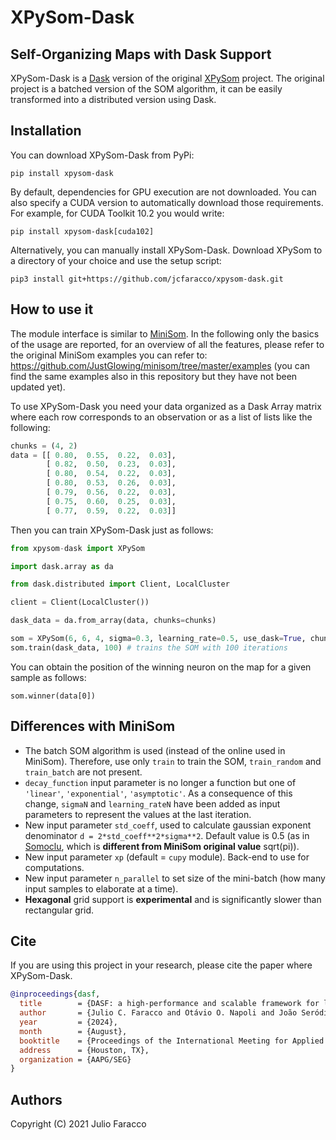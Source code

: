 <h1>XPySom-Dask</h1>

Self-Organizing Maps with Dask Support
--------------------------------------

XPySom-Dask is a [Dask](https://www.dask.org/) version of the original [XPySom](https://github.com/Manciukic/xpysom) project.
The original project is a batched version of the SOM algorithm, it can be easily transformed into a distributed version using Dask.

Installation
------------

You can download XPySom-Dask from PyPi:

    pip install xpysom-dask

By default, dependencies for GPU execution are not downloaded. 
You can also specify a CUDA version to automatically download those 
requirements. For example, for CUDA Toolkit 10.2 you would write:

    pip install xpysom-dask[cuda102]

Alternatively, you can manually install XPySom-Dask.
Download XPySom to a directory of your choice and use the setup script:

    pip3 install git+https://github.com/jcfaracco/xpysom-dask.git

How to use it
-------------

The module interface is similar to [MiniSom](https://github.com/JustGlowing/minisom.git). In the following only the basics of the usage are reported, for an overview of all the features, please refer to the original MiniSom examples you can refer to: https://github.com/JustGlowing/minisom/tree/master/examples (you can find the same examples also in this repository but they have not been updated yet).

To use XPySom-Dask you need your data organized as a Dask Array matrix where each row corresponds to an observation or as a list of lists like the following:

```python
chunks = (4, 2)
data = [[ 0.80,  0.55,  0.22,  0.03],
        [ 0.82,  0.50,  0.23,  0.03],
        [ 0.80,  0.54,  0.22,  0.03],
        [ 0.80,  0.53,  0.26,  0.03],
        [ 0.79,  0.56,  0.22,  0.03],
        [ 0.75,  0.60,  0.25,  0.03],
        [ 0.77,  0.59,  0.22,  0.03]]      
```

 Then you can train XPySom-Dask just as follows:

```python
from xpysom-dask import XPySom

import dask.array as da

from dask.distributed import Client, LocalCluster

client = Client(LocalCluster())

dask_data = da.from_array(data, chunks=chunks)

som = XPySom(6, 6, 4, sigma=0.3, learning_rate=0.5, use_dask=True, chunks=chunks) # initialization of 6x6 SOM
som.train(dask_data, 100) # trains the SOM with 100 iterations
```

You can obtain the position of the winning neuron on the map for a given sample as follows:

```
som.winner(data[0])
```

Differences with MiniSom
------------------------

 - The batch SOM algorithm is used (instead of the online used in MiniSom). Therefore, use only `train` to train the SOM, `train_random` and `train_batch` are not present.
 - `decay_function` input parameter is no longer a function but one of `'linear'`,
 `'exponential'`, `'asymptotic'`. As a consequence of this change, `sigmaN` and `learning_rateN` have been added as input parameters to represent the values at the last iteration.
 - New input parameter `std_coeff`, used to calculate gaussian exponent denominator `d = 2*std_coeff**2*sigma**2`. Default value is 0.5 (as in [Somoclu](https://github.com/peterwittek/somoclu), which is **different from MiniSom original value** sqrt(pi)).
 - New input parameter `xp` (default = `cupy` module). Back-end to use for computations.
 - New input parameter `n_parallel` to set size of the mini-batch (how many input samples to elaborate at a time).
 - **Hexagonal** grid support is **experimental** and is significantly slower than rectangular grid.  


Cite
----

If you are using this project in your research, please cite the paper where XPySom-Dask.

```bibtex
@inproceedings{dasf,
  title        = {DASF: a high-performance and scalable framework for large seismic datasets},
  author       = {Julio C. Faracco and Otávio O. Napoli and João Seródio and Carlos A. Astudillo and Leandro Villas and Edson Borin and Alan A. Souza and Daniel C. Miranda and João Paulo Navarro},
  year         = {2024},
  month        = {August},
  booktitle    = {Proceedings of the International Meeting for Applied Geoscience and Energy},
  address      = {Houston, TX},
  organization = {AAPG/SEG}
}
```

Authors
-------

Copyright (C) 2021 Julio Faracco

